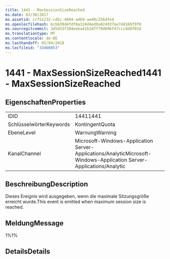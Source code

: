 ```yaml
---
title: 1441 - MaxSessionSizeReached
ms.date: 03/30/2017
ms.assetid: ccf51232-cdbc-4004-a4b9-aed0c256dfe4
ms.openlocfilehash: bcb639d4fdf8a324d4ed9a024937ee748169f9f0
ms.sourcegitcommit: 3d5d33f384eeba41b2dff79d096f47ccc8d8f03d
ms.translationtype: MT
ms.contentlocale: de-DE
ms.lasthandoff: 05/04/2018
ms.locfileid: "33460853"
---
```

# <a name="1441---maxsessionsizereached"></a><span data-ttu-id="79cba-102">1441 - MaxSessionSizeReached</span><span class="sxs-lookup"><span data-stu-id="79cba-102">1441 - MaxSessionSizeReached</span></span>
## <a name="properties"></a><span data-ttu-id="79cba-103">Eigenschaften</span><span class="sxs-lookup"><span data-stu-id="79cba-103">Properties</span></span>  
  
|||  
|-|-|  
|<span data-ttu-id="79cba-104">ID</span><span class="sxs-lookup"><span data-stu-id="79cba-104">ID</span></span>|<span data-ttu-id="79cba-105">1441</span><span class="sxs-lookup"><span data-stu-id="79cba-105">1441</span></span>|  
|<span data-ttu-id="79cba-106">Schlüsselwörter</span><span class="sxs-lookup"><span data-stu-id="79cba-106">Keywords</span></span>|<span data-ttu-id="79cba-107">Kontingent</span><span class="sxs-lookup"><span data-stu-id="79cba-107">Quota</span></span>|  
|<span data-ttu-id="79cba-108">Ebene</span><span class="sxs-lookup"><span data-stu-id="79cba-108">Level</span></span>|<span data-ttu-id="79cba-109">Warnung</span><span class="sxs-lookup"><span data-stu-id="79cba-109">Warning</span></span>|  
|<span data-ttu-id="79cba-110">Kanal</span><span class="sxs-lookup"><span data-stu-id="79cba-110">Channel</span></span>|<span data-ttu-id="79cba-111">Microsoft-Windows-Application Server-Applications/Analytic</span><span class="sxs-lookup"><span data-stu-id="79cba-111">Microsoft-Windows-Application Server-Applications/Analytic</span></span>|  
  
## <a name="description"></a><span data-ttu-id="79cba-112">Beschreibung</span><span class="sxs-lookup"><span data-stu-id="79cba-112">Description</span></span>  
 <span data-ttu-id="79cba-113">Dieses Ereignis wird ausgegeben, wenn die maximale Sitzungsgröße erreicht wurde.</span><span class="sxs-lookup"><span data-stu-id="79cba-113">This event is emitted when maximum session size is reached.</span></span>  
  
## <a name="message"></a><span data-ttu-id="79cba-114">Meldung</span><span class="sxs-lookup"><span data-stu-id="79cba-114">Message</span></span>  
 <span data-ttu-id="79cba-115">1%</span><span class="sxs-lookup"><span data-stu-id="79cba-115">1%</span></span>  
  
## <a name="details"></a><span data-ttu-id="79cba-116">Details</span><span class="sxs-lookup"><span data-stu-id="79cba-116">Details</span></span>
